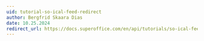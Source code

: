 ```yaml
---
uid: tutorial-so-ical-feed-redirect
author: Bergfrid Skaara Dias
date: 10.25.2024
redirect_url: https://docs.superoffice.com/en/api/tutorials/so-ical-feed/index.html
---
```


